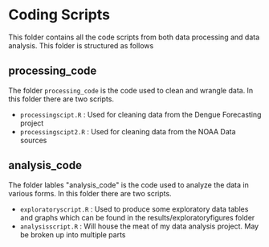 # Coding Scripts
This folder contains all the code scripts from both data processing and data analysis. This folder is structured as follows


## processing_code
The folder `processing_code` is the code used to clean and wrangle data. 
In this folder there are two scripts. 
- `processingscipt.R` : Used for cleaning data from the Dengue Forecasting project 
- `processingscipt2.R` : Used for cleaning data from the NOAA Data sources

## analysis_code
The folder lables "analysis_code" is the code used to analyze the data in various forms. 
In this folder there are two scripts.
- `exploratoryscript.R` : Used to produce some exploratory data tables and graphs which can be found in the results/exploratoryfigures folder
- `analysisscript.R` : Will house the meat of my data analysis project. May be broken up into multiple parts
